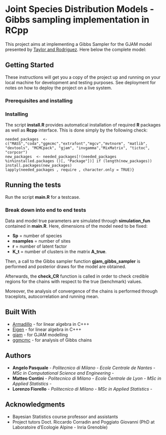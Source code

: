 # Joint Species Distribution Models - Gibbs sampling implementation in RCpp

This project aims at implementing a Gibbs Sampler for the GJAM model presented by [Taylor and Rodriguez](https://projecteuclid.org/euclid.ba/1478073617). Here below the complete model:

## Getting Started

These instructions will get you a copy of the project up and running on your local machine for development and testing purposes. See deployment for notes on how to deploy the project on a live system.

### Prerequisites and installing

### Installing

The script **install.R** provides automatical installation of required **R** packages as well as **Rcpp** interface. This is done simply by the following check: 

```
needed_packages  <- c("MASS","coda","ggmcmc","extrafont","mgcv","mvtnorm", "matlib", "devtools", "MCMCpack", "gjam", "invgamma","MixMatrix", "tictoc", "corpcor")
new_packages  <- needed_packages[!(needed_packages %in%installed.packages ()[, "Package"])] if (length(new_packages))
install.packages(new_packages)
lapply(needed_packages , require , character.only = TRUE)}
```

## Running the tests

Run the script **main.R** for a testcase.  

### Break down into end to end tests

Data and model true parameters are simulated through **simulation_fun** contained in **main.R**. Here, dimensions of the model need to be fixed:
* **Sp** = number of species
* **nsamples** = number of sites 
* **r** = number of latent factor 
* **K_t** = number of clusters in the matrix **A_true**.

Then, a call to the Gibbs sampler function **gjam_gibbs_sampler** is performed and posterior draws for the model are obtained. 

Afterwards, the **check_CR** function is called in order to check credible regions for the chains with respect to the true (benchmark) values.

Moreover, the analysis of convergence of the chains is performed through traceplots, autocorrelation and running mean.

## Built With

* [Armadillo](http://arma.sourceforge.net) - for linear algebra in C+++
* [Eigen](https://eigen.tuxfamily.org/dox/) - for linear algebra in C+++
* [gjam](https://cran.r-project.org/web/packages/gjam/index.html) - for GJAM modelling
* [ggmcmc](https://cran.r-project.org/web/packages/ggmcmc/vignettes/using_ggmcmc.html) - for analysis of Gibbs chains

## Authors

* **Angelo Pasquale** - *Politecnico di Milano - Ecole Centrale de Nantes - MSc in Computational Science and Engineering* -
* **Matteo Contini** - *Politecnico di Milano - Ecole Centrale de Lyon - MSc in Applied Statistics* -
* **Lorenzo Fiorello** - *Politecnico di Milano - MSc in Applied Statistics* -

## Acknowledgments

* Bayesian Statistics course professor and assistants
* Project tutors Doct. Riccardo Corradin and Poggiato Giovanni (PhD at Laboratoire d’Ecologie Alpine - Inria Grenoble)


